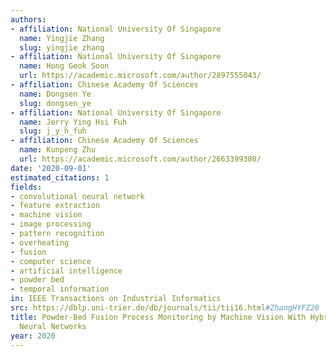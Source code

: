 ```yaml
---
authors:
- affiliation: National University Of Singapore
  name: Yingjie Zhang
  slug: yingjie_zhang
- affiliation: National University Of Singapore
  name: Hong Geok Soon
  url: https://academic.microsoft.com/author/2897555043/
- affiliation: Chinese Academy Of Sciences
  name: Dongsen Ye
  slug: dongsen_ye
- affiliation: National University Of Singapore
  name: Jerry Ying Hsi Fuh
  slug: j_y_h_fuh
- affiliation: Chinese Academy Of Sciences
  name: Kunpeng Zhu
  url: https://academic.microsoft.com/author/2663399380/
date: '2020-09-01'
estimated_citations: 1
fields:
- convolutional neural network
- feature extraction
- machine vision
- image processing
- pattern recognition
- overheating
- fusion
- computer science
- artificial intelligence
- powder bed
- temporal information
in: IEEE Transactions on Industrial Informatics
src: https://dblp.uni-trier.de/db/journals/tii/tii16.html#ZhangHYFZ20
title: Powder-Bed Fusion Process Monitoring by Machine Vision With Hybrid Convolutional
  Neural Networks
year: 2020
---
```

